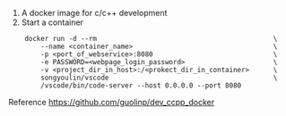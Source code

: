 1. A docker image for c/c++ development
2. Start a container
```
    docker run -d --rm                                            \
        --name <container_name>                                   \
        -p <port_of_webservice>:8080                              \
        -e PASSWORD=<webpage_login_password>                      \
        -v <project_dir_in_host>:/<prokect_dir_in_container>      \
        songyoulin/vscode                                         \
        /vscode/bin/code-server --host 0.0.0.0 --port 8080
```
Reference https://github.com/guolinp/dev_ccpp_docker
